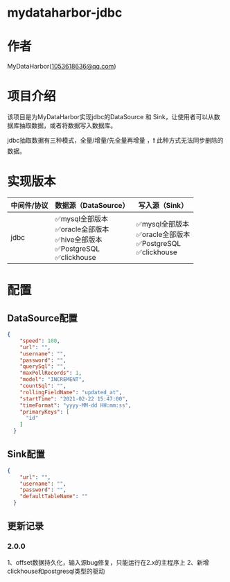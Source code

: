 # mydataharbor-jdbc
# 作者

MyDataHarbor([1053618636@qq.com](mailto:1053618636@qq.com))

# 项目介绍

该项目是为MyDataHarbor实现jdbc的DataSource 和 Sink，让使用者可以从数据库抽取数据，或者将数据写入数据库。

jdbc抽取数据有三种模式，全量/增量/先全量再增量 ，❗ 此种方式无法同步删除的数据。

# 实现版本

| 中间件/协议 | 数据源（DataSource）                                         | 写入源（Sink）                                          |
| ----------- | ------------------------------------------------------------ | ------------------------------------------------------- |
| jdbc        | ✅mysql全部版本<br>✅oracle全部版本 <br>✅hive全部版本 <br>✅PostgreSQL<br>✅clickhouse | ✅mysql全部版本 <br>✅oracle全部版本 <br>✅PostgreSQL <br>✅clickhouse|

# 配置

## DataSource配置

```json
{
    "speed": 100,
    "url": "",
    "username": "",
    "password": "",
    "querySql": "",
    "maxPollRecords": 1,
    "model": "INCREMENT",
    "countSql": "",
    "rollingFieldName": "updated_at",
    "startTime": "2021-02-22 15:47:00",
    "timeFormat": "yyyy-MM-dd HH:mm:ss",
    "primaryKeys": [
      "id"
    ]
  }
```

## Sink配置

```json
{
    "url": "",
    "username": "",
    "password": "",
    "defaultTableName": ""
  }
```
## 更新记录
### 2.0.0
1、offset数据持久化，输入源bug修复，只能运行在2.x的主程序上
2、新增clickhouse和postgresql类型的驱动

